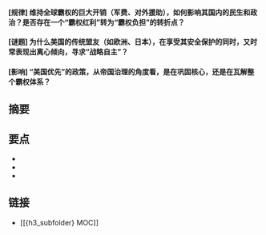 #### [规律] 维持全球霸权的巨大开销（军费、对外援助），如何影响其国内的民生和政治？是否存在一个“霸权红利”转为“霸权负担”的转折点？


#### [谜题] 为什么美国的传统盟友（如欧洲、日本），在享受其安全保护的同时，又时常表现出离心倾向，寻求“战略自主”？


#### [影响] “美国优先”的政策，从帝国治理的角度看，是在巩固核心，还是在瓦解整个霸权体系？


## 摘要


## 要点

- 
- 
- 

## 链接

- [[{h3_subfolder} MOC]]
